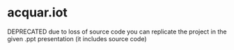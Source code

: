 # acquar.iot
DEPRECATED
due to loss of source code you can replicate the project in the given .ppt presentation (it includes source code)

